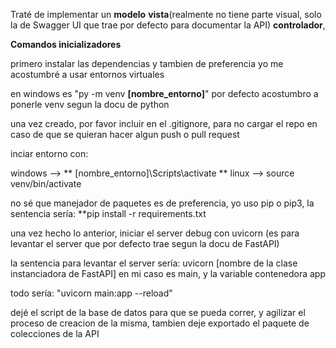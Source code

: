 Traté de implementar un **modelo** **vista**(realmente no tiene parte visual, solo la de Swagger UI que trae por defecto para documentar la API) **controlador**, 

**Comandos inicializadores**

primero instalar las dependencias
y tambien de preferencia yo me acostumbré a usar entornos virtuales

en windows es "py -m venv **[nombre_entorno]**" por defecto acostumbro a ponerle venv segun la docu de python


una vez creado, por favor incluir en el .gitignore, para no cargar el repo en caso de que se quieran hacer algun push o pull request


inciar entorno con: 

windows --> ** \[nombre_entorno]\Scripts\activate **
linux --> source venv/bin/activate

no sé que manejador de paquetes es de preferencia, yo uso pip o pip3, la sentencia sería: **pip install -r requirements.txt

una vez hecho lo anterior, iniciar el server debug con uvicorn (es para levantar el server que por defecto trae segun la docu de FastAPI)

la sentencia para levantar el server sería:  uvicorn [nombre de la clase instanciadora de FastAPI] en mi caso es main, y la variable contenedora app

todo sería:  "uvicorn main:app --reload"

dejé el script de la base de datos para que se pueda correr, y agilizar el proceso de creacion de la misma, tambien deje exportado el paquete de colecciones de la API


